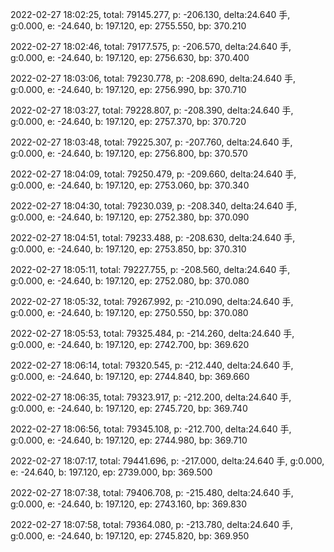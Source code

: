 2022-02-27 18:02:25, total: 79145.277, p: -206.130, delta:24.640 手, g:0.000, e: -24.640, b: 197.120, ep: 2755.550, bp: 370.210

2022-02-27 18:02:46, total: 79177.575, p: -206.570, delta:24.640 手, g:0.000, e: -24.640, b: 197.120, ep: 2756.630, bp: 370.400

2022-02-27 18:03:06, total: 79230.778, p: -208.690, delta:24.640 手, g:0.000, e: -24.640, b: 197.120, ep: 2756.990, bp: 370.710

2022-02-27 18:03:27, total: 79228.807, p: -208.390, delta:24.640 手, g:0.000, e: -24.640, b: 197.120, ep: 2757.370, bp: 370.720

2022-02-27 18:03:48, total: 79225.307, p: -207.760, delta:24.640 手, g:0.000, e: -24.640, b: 197.120, ep: 2756.800, bp: 370.570

2022-02-27 18:04:09, total: 79250.479, p: -209.660, delta:24.640 手, g:0.000, e: -24.640, b: 197.120, ep: 2753.060, bp: 370.340

2022-02-27 18:04:30, total: 79230.039, p: -208.340, delta:24.640 手, g:0.000, e: -24.640, b: 197.120, ep: 2752.380, bp: 370.090

2022-02-27 18:04:51, total: 79233.488, p: -208.630, delta:24.640 手, g:0.000, e: -24.640, b: 197.120, ep: 2753.850, bp: 370.310

2022-02-27 18:05:11, total: 79227.755, p: -208.560, delta:24.640 手, g:0.000, e: -24.640, b: 197.120, ep: 2752.080, bp: 370.080

2022-02-27 18:05:32, total: 79267.992, p: -210.090, delta:24.640 手, g:0.000, e: -24.640, b: 197.120, ep: 2750.550, bp: 370.080

2022-02-27 18:05:53, total: 79325.484, p: -214.260, delta:24.640 手, g:0.000, e: -24.640, b: 197.120, ep: 2742.700, bp: 369.620

2022-02-27 18:06:14, total: 79320.545, p: -212.440, delta:24.640 手, g:0.000, e: -24.640, b: 197.120, ep: 2744.840, bp: 369.660

2022-02-27 18:06:35, total: 79323.917, p: -212.200, delta:24.640 手, g:0.000, e: -24.640, b: 197.120, ep: 2745.720, bp: 369.740

2022-02-27 18:06:56, total: 79345.108, p: -212.700, delta:24.640 手, g:0.000, e: -24.640, b: 197.120, ep: 2744.980, bp: 369.710

2022-02-27 18:07:17, total: 79441.696, p: -217.000, delta:24.640 手, g:0.000, e: -24.640, b: 197.120, ep: 2739.000, bp: 369.500

2022-02-27 18:07:38, total: 79406.708, p: -215.480, delta:24.640 手, g:0.000, e: -24.640, b: 197.120, ep: 2743.160, bp: 369.830

2022-02-27 18:07:58, total: 79364.080, p: -213.780, delta:24.640 手, g:0.000, e: -24.640, b: 197.120, ep: 2745.820, bp: 369.950
